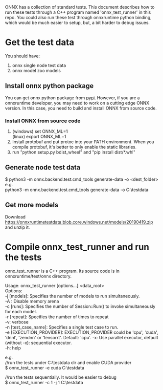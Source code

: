 <!-- *******************************************************************************
* Modifications Copyright (c) 2023 Advanced Micro Devices, Inc. All rights reserved.
*
* Permission is hereby granted, free of charge, to any person obtaining
* a copy of this software and associated documentation files (the
* "Software"), to deal in the Software without restriction, including
* without limitation the rights to use, copy, modify, merge, publish,
* distribute, sublicense, and/or sell copies of the Software, and to
* permit persons to whom the Software is furnished to do so, subject to
* the following conditions:
*
* The above copyright notice and this permission notice shall be
* included in all copies or substantial portions of the Software.
*
* THE SOFTWARE IS PROVIDED "AS IS", WITHOUT WARRANTY OF ANY KIND,
* EXPRESS OR IMPLIED, INCLUDING BUT NOT LIMITED TO THE WARRANTIES OF
* MERCHANTABILITY, FITNESS FOR A PARTICULAR PURPOSE AND
* NONINFRINGEMENT. IN NO EVENT SHALL THE AUTHORS OR COPYRIGHT HOLDERS BE
* LIABLE FOR ANY CLAIM, DAMAGES OR OTHER LIABILITY, WHETHER IN AN ACTION
* OF CONTRACT, TORT OR OTHERWISE, ARISING FROM, OUT OF OR IN CONNECTION
* WITH THE SOFTWARE OR THE USE OR OTHER DEALINGS IN THE SOFTWARE.
*
******************************************************************************* -->

ONNX has a collection of standard tests. This document describes how to run these tests through a C++ program named 'onnx_test_runner' in this repo. You could also run these test through onnxruntime python binding, which would be much easier to setup, but, a bit harder to debug issues.

# Get the test data
You should have:
1. onnx single node test data
2. onnx model zoo models

## Install onnx python package
You can get onnx python package from [pypi](https://pypi.org/). However, if you are a onnxruntime developer, you may need to work on a cutting edge ONNX version. In this case, you need to build and install ONNX from source code.

### Install ONNX from source code
1. (windows) set ONNX_ML=1    
   (linux) export ONNX_ML=1    
2. Install protobuf and put protoc into your PATH environment. When you compile protobuf, it's better to only enable the static libraries. 
3. run "python setup.py bdist_wheel" and "pip install dist/*.whl"

## Generate node test data
$ python3 -m onnx.backend.test.cmd_tools generate-data -o <dest_folder>    
e.g.    
   python3 -m onnx.backend.test.cmd_tools generate-data -o C:\testdata


## Get more models
Download https://onnxruntimetestdata.blob.core.windows.net/models/20190419.zip and unzip it.


# Compile onnx_test_runner and run the tests
onnx_test_runner is a C++ program. Its source code is in onnxruntime/test/onnx directory.

Usage: onnx_test_runner [options...] <data_root>    
Options:    
	-j [models]: Specifies the number of models to run simultaneously.    
	-A : Disable memory arena    
	-c [runs]: Specifies the number of Session::Run() to invoke simultaneously for each model.    
	-r [repeat]: Specifies the number of times to repeat    
	-v: verbose    
	-n [test_case_name]: Specifies a single test case to run.    
	-e [EXECUTION_PROVIDER]: EXECUTION_PROVIDER could be 'cpu', 'cuda', 'dnnl', 'zendnn' or 'tensorrt'. Default: 'cpu'.
	-x: Use parallel executor, default (without -x): sequential executor.    
	-h: help    

e.g.           
//run the tests under C:\testdata dir and enable CUDA provider         
$ onnx_test_runner -e cuda C:\testdata

//run the tests sequentially. It would be easier to debug         
$ onnx_test_runner -c 1 -j 1 C:\testdata 
